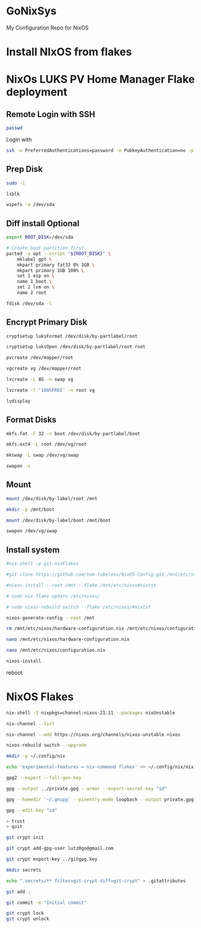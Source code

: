 # GoNixSys

My Configuration Repo for NixOS

# Install NIxOS from flakes

# NixOs LUKS PV Home Manager Flake deployment

## Remote Login with SSH

```sh
passwd
```

Login with

```sh
ssh -o PreferredAuthentications=password -o PubkeyAuthentication=no -p PORT nixos@ip-address
```

## Prep Disk

```sh
sudo -i

lsblk

wipefs -a /dev/sda
```

## Diff install Optional

```sh
export ROOT_DISK=/dev/sda

# Create boot partition first
parted -a opt --script "${ROOT_DISK}" \
    mklabel gpt \
    mkpart primary fat32 0% 1GB \
    mkpart primary 1GB 100% \
    set 1 esp on \
    name 1 boot \
    set 2 lvm on \
    name 2 root

fdisk /dev/sda -l
```

## Encrypt Primary Disk

```sh
cryptsetup luksFormat /dev/disk/by-partlabel/root

cryptsetup luksOpen /dev/disk/by-partlabel/root root

pvcreate /dev/mapper/root

vgcreate vg /dev/mapper/root

lvcreate -L 8G -n swap vg

lvcreate -l '100%FREE' -n root vg

lvdisplay
```

## Format Disks

```sh
mkfs.fat -F 32 -n boot /dev/disk/by-partlabel/boot

mkfs.ext4 -L root /dev/vg/root

mkswap -L swap /dev/vg/swap

swapon -s
```

## Mount

```sh
mount /dev/disk/by-label/root /mnt

mkdir -p /mnt/boot

mount /dev/disk/by-label/boot /mnt/boot

swapon /dev/vg/swap
```

## Install system

```sh
#nix-shell -p git nixFlakes

#git clone https://github.com/tom-tubeless/NixOS-Config.git /mnt/etc/nixos

#nixos-install --root /mnt --flake /mnt/etc/nixos#nixtst

# sudo nix flake update /etc/nixos/

# sudo nixos-rebuild switch --flake /etc/nixos/#nixtst

nixos-generate-config --root /mnt

rm /mnt/etc/nixos/hardware-configuration.nix /mnt/etc/nixos/configuration.nix

nano /mnt/etc/nixos/hardware-configuration.nix

nano /mnt/etc/nixos/configuration.nix

nixos-install
```

reboot

# NixOS Flakes

```sh
nix-shell -I nixpkgs=channel:nixos-21.11 --packages nixUnstable

nix-channel --list

nix-channel --add https://nixos.org/channels/nixos-unstable nixos

nixos-rebuild switch --upgrade

mkdir -p ~/.config/nix

echo 'experimental-features = nix-command flakes' >> ~/.config/nix/nix.conf
```

```sh
gpg2 --expert --full-gen-key

gpg --output ../private.gpg --armor --export-secret-key "id"

gpg --homedir '~/.gnupg' --pinentry-mode loopback --output private.gpg --armor --export-secret-key "id"

gpg --edit-key "id"

> trust
> quit

git crypt init

git crypt add-gpg-user lutz0go@gmail.com

git crypt export-key ../gitgpg.key

mkdir secrets

echo ".secrets/** filter=git-crypt diff=git-crypt" > .gitattributes

git add .

git commit -m "Initial commit"

git crypt lock
git crypt unlock
```
